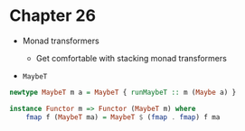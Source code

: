 # Chapter 26

- Monad transformers
    - Get comfortable with stacking monad transformers

- `MaybeT`

```haskell
newtype MaybeT m a = MaybeT { runMaybeT :: m (Maybe a) }

instance Functor m => Functor (MaybeT m) where
    fmap f (MaybeT ma) = MaybeT $ (fmap . fmap) f ma
```
